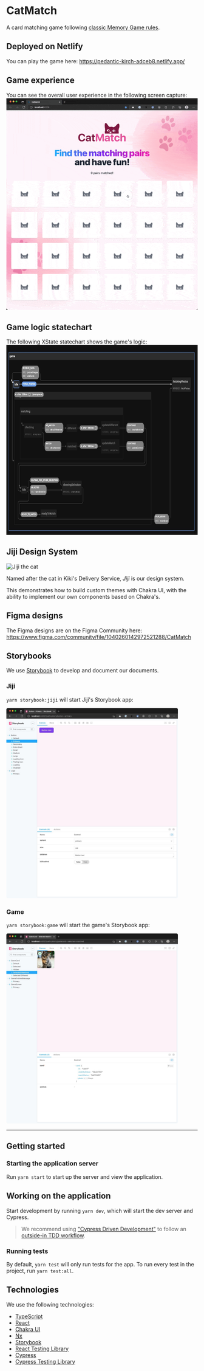 # CatMatch

A card matching game following [classic Memory Game rules](https://www.classicgamesandpuzzles.com/Memory.html).

## Deployed on Netlify

You can play the game here:
https://pedantic-kirch-adceb8.netlify.app/

## Game experience

You can see the overall user experience in the following screen capture:
![Game experience](https://raw.githubusercontent.com/aaronmcadam/cat-match/main/docs/screencap.gif)

## Game logic statechart

The following XState statechart shows the game's logic:
<img alt="Game statechart" src="https://raw.githubusercontent.com/aaronmcadam/cat-match/main/docs/statechart.jpg" height="500" />

## Jiji Design System

<img alt="Jiji the cat" src="http://www.cinemacats.com/wp-content/uploads/movies/kikisdeliveryservice14.jpg" height="150" />

Named after the cat in Kiki's Delivery Service, _Jiji_ is our design system.

This demonstrates how to build custom themes with Chakra UI, with the ability to implement our own components based on Chakra's.

## Figma designs

The Figma designs are on the Figma Community here: https://www.figma.com/community/file/1040260142972521288/CatMatch

## Storybooks

We use [Storybook](https://storybook.js.org/) to develop and document our documents.

### Jiji

`yarn storybook:jiji` will start Jiji's Storybook app:

<img alt="Jiji Storybook" src="https://raw.githubusercontent.com/aaronmcadam/cat-match/main/docs/jiji-storybook.jpg" height="500" />

### Game

`yarn storybook:game` will start the game's Storybook app:

<img alt="Game Storybook" src="https://raw.githubusercontent.com/aaronmcadam/cat-match/main/docs/game-storybook.jpg" height="500" />

---

## Getting started

### Starting the application server

Run `yarn start` to start up the server and view the application.

## Working on the application

Start development by running `yarn dev`, which will start the dev server and Cypress.

> We recommend using ["Cypress Driven Development"](https://egghead.io/lessons/cypress-use-cypress-driven-development-in-order-to-add-a-feature-to-a-react-app) to follow an [outside-in TDD workflow](https://www.codecademy.com/articles/tdd-outside-in).

### Running tests

By default, `yarn test` will only run tests for the app. To run every test in the project, run `yarn test:all`.

## Technologies

We use the following technologies:

- [TypeScript](https://www.typescriptlang.org/)
- [React](https://reactjs.org/)
- [Chakra UI](https://chakra-ui.com/)
- [Nx](https://nx.dev/)
- [Storybook](https://storybook.js.org/)
- [React Testing Library](https://testing-library.com/docs/react-testing-library/intro/)
- [Cypress](https://www.cypress.io/)
- [Cypress Testing Library](https://testing-library.com/docs/cypress-testing-library/intro)
